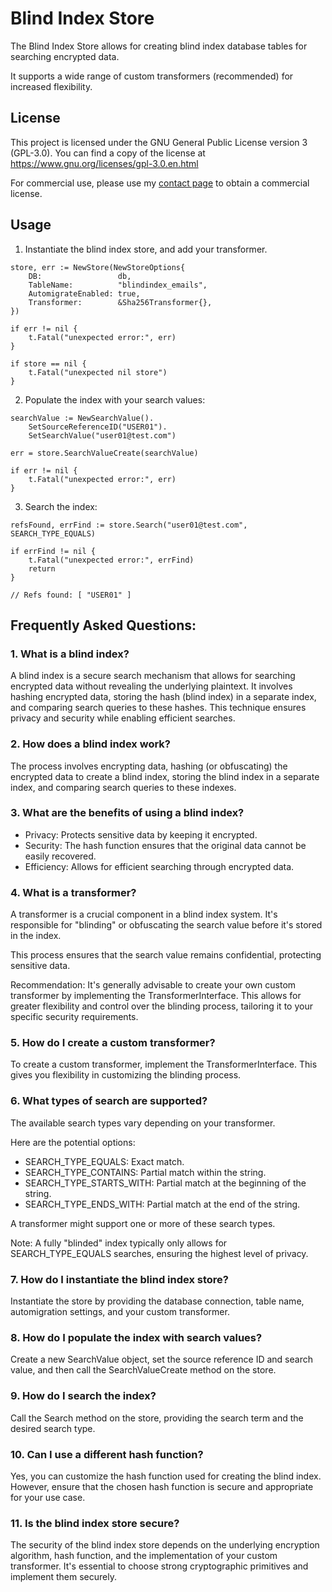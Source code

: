 # Blind Index Store

The Blind Index Store allows for creating blind index database tables for searching encrypted data. 

It supports a wide range of custom transformers (recommended) for increased flexibility.

## License

This project is licensed under the GNU General Public License version 3 (GPL-3.0). You can find a copy of the license at https://www.gnu.org/licenses/gpl-3.0.en.html

For commercial use, please use my [contact page](https://lesichkov.co.uk/contact) to obtain a commercial license.

## Usage

1. Instantiate the blind index store, and add your transformer.

```golang
store, err := NewStore(NewStoreOptions{
    DB:                 db,
    TableName:          "blindindex_emails",
    AutomigrateEnabled: true,
    Transformer:        &Sha256Transformer{},
})

if err != nil {
    t.Fatal("unexpected error:", err)
}

if store == nil {
    t.Fatal("unexpected nil store")
}
```

2. Populate the index with your search values:

```golang
searchValue := NewSearchValue().
    SetSourceReferenceID("USER01").
    SetSearchValue("user01@test.com")

err = store.SearchValueCreate(searchValue)

if err != nil {
    t.Fatal("unexpected error:", err)
}
```

3. Search the index:

```golang
refsFound, errFind := store.Search("user01@test.com", SEARCH_TYPE_EQUALS)

if errFind != nil {
    t.Fatal("unexpected error:", errFind)
    return
}

// Refs found: [ "USER01" ]
```

## Frequently Asked Questions:

### 1. What is a blind index?

A blind index is a secure search mechanism that allows for searching encrypted data without revealing the underlying plaintext.
It involves hashing encrypted data, storing the hash (blind index) in a separate index, and comparing search queries to these hashes.
This technique ensures privacy and security while enabling efficient searches.

### 2. How does a blind index work?

The process involves encrypting data, hashing (or obfuscating) the encrypted data to create a blind index, storing the blind index in a separate index, and comparing search queries to these indexes.

### 3. What are the benefits of using a blind index?

- Privacy: Protects sensitive data by keeping it encrypted.
- Security: The hash function ensures that the original data cannot be easily recovered.
- Efficiency: Allows for efficient searching through encrypted data.

### 4. What is a transformer?

A transformer is a crucial component in a blind index system. It's responsible for "blinding" or obfuscating the search value before it's stored in the index.

This process ensures that the search value remains confidential, protecting sensitive data.

Recommendation: It's generally advisable to create your own custom transformer by implementing the TransformerInterface.
This allows for greater flexibility and control over the blinding process, tailoring it to your specific security requirements.

### 5. How do I create a custom transformer?

To create a custom transformer, implement the TransformerInterface. This gives you flexibility in customizing the blinding process.

### 6. What types of search are supported?

The available search types vary depending on your transformer.

Here are the potential options:

- SEARCH_TYPE_EQUALS: Exact match.
- SEARCH_TYPE_CONTAINS: Partial match within the string.
- SEARCH_TYPE_STARTS_WITH: Partial match at the beginning of the string.
- SEARCH_TYPE_ENDS_WITH: Partial match at the end of the string.

A transformer might support one or more of these search types.

Note: A fully "blinded" index typically only allows for SEARCH_TYPE_EQUALS searches, ensuring the highest level of privacy.

### 7. How do I instantiate the blind index store?
Instantiate the store by providing the database connection, table name, automigration settings, and your custom transformer.

### 8. How do I populate the index with search values?
Create a new SearchValue object, set the source reference ID and search value, and then call the SearchValueCreate method on the store.

### 9. How do I search the index?
Call the Search method on the store, providing the search term and the desired search type.

### 10. Can I use a different hash function?
Yes, you can customize the hash function used for creating the blind index. However, ensure that the chosen hash function is secure and appropriate for your use case.

### 11. Is the blind index store secure?
The security of the blind index store depends on the underlying encryption algorithm, hash function, and the implementation of your custom transformer. It's essential to choose strong cryptographic primitives and implement them securely.
